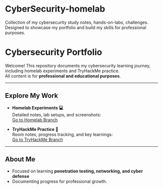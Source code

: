 # CyberSecurity-homelab
Collection of my cybersecurity study notes, hands-on-labs, challenges. Designed to showcase my portfolio and build my skills for professional purposes.
# Cybersecurity Portfolio

Welcome! This repository documents my cybersecurity learning journey, including homelab experiments and TryHackMe practice.  
All content is for **professional and educational purposes**.

---

## Explore My Work

- **Homelab Experiments 💻**  
  Detailed notes, lab setups, and screenshots:  
  [Go to Homelab Branch](https://github.com/Jclearns98/CyberSecurity-Homelab-/blob/homelab/README.md)

- **TryHackMe Practice 🏫**  
  Room notes, progress tracking, and key learnings:  
  [Go to TryHackMe Branch](https://github.com/Jclearns98/CyberSecurity-Homelab/tree/tryhackme)

---

## About Me

- Focused on learning **penetration testing, networking, and cyber defense**  
- Documenting progress for professional growth.
